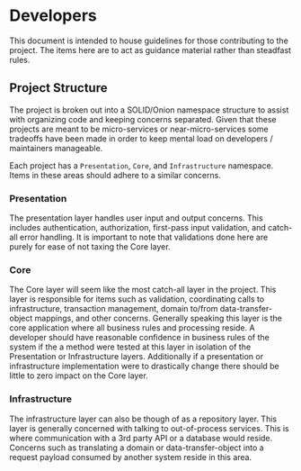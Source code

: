 # Developers

This document is intended to house guidelines for those contributing to the project.
The items here are to act as guidance material rather than steadfast rules.

## Project Structure

The project is broken out into a SOLID/Onion namespace structure to assist with organizing
code and keeping concerns separated. Given that these projects are meant to be micro-services
or near-micro-services some tradeoffs have been made in order to keep mental load on
developers / maintainers manageable.

Each project has a `Presentation`, `Core`, and `Infrastructure` namespace. Items in these areas
should adhere to a similar concerns.

### Presentation

The presentation layer handles user input and output concerns. This includes authentication,
authorization, first-pass input validation, and catch-all error handling. It is important to note
that validations done here are purely for ease of not taxing the Core layer.

### Core

The Core layer will seem like the most catch-all layer in the project. This layer is
responsible for items such as validation, coordinating calls to infrastructure, transaction
management, domain to/from data-transfer-object mappings, and other concerns. Generally
speaking this layer is the core application where all business rules and processing reside.
A developer should have reasonable confidence in business rules of the system if the a
method were tested at this layer in isolation of the Presentation or Infrastructure layers.
Additionally if a presentation or infrastructure implementation were to drastically change
there should be little to zero impact on the Core layer.

### Infrastructure

The infrastructure layer can also be though of as a repository layer. This layer is generally 
concerned with talking to out-of-process services. This is where communication with a 3rd party
API or a database would reside. Concerns such as translating a domain or data-transfer-object
into a request payload consumed by another system reside in this area.
